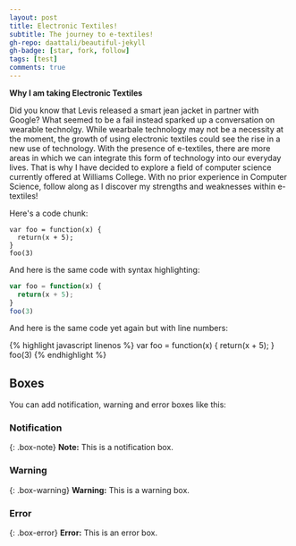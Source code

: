 ```yaml
---
layout: post
title: Electronic Textiles!
subtitle: The journey to e-textiles!
gh-repo: daattali/beautiful-jekyll
gh-badge: [star, fork, follow]
tags: [test]
comments: true
---
```


**Why I am taking Electronic Textiles**

Did you know that Levis released a smart jean jacket in partner with Google? What seemed to be a fail instead sparked up a conversation on wearable technolgy. While wearbale technology may not be a necessity at the moment, the growth of using electronic textiles could see the rise in a new use of technology. With the presence of e-textiles, there are more areas in which we can integrate this form of technology into our everyday lives. That is why I have decided to explore a field of computer science currently offered at Williams College. With no prior experience in Computer Science, follow along as I discover my strengths and weaknesses within e-textiles!


Here's a code chunk:

~~~
var foo = function(x) {
  return(x + 5);
}
foo(3)
~~~

And here is the same code with syntax highlighting:

```javascript
var foo = function(x) {
  return(x + 5);
}
foo(3)
```

And here is the same code yet again but with line numbers:

{% highlight javascript linenos %}
var foo = function(x) {
  return(x + 5);
}
foo(3)
{% endhighlight %}

## Boxes
You can add notification, warning and error boxes like this:

### Notification

{: .box-note}
**Note:** This is a notification box.

### Warning

{: .box-warning}
**Warning:** This is a warning box.

### Error

{: .box-error}
**Error:** This is an error box.
